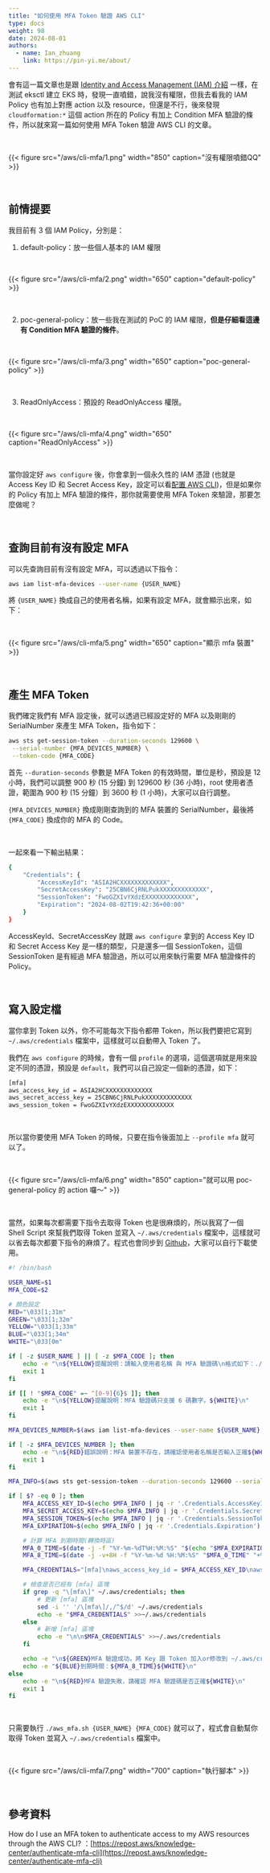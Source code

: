 ```yaml
---
title: "如何使用 MFA Token 驗證 AWS CLI"
type: docs
weight: 98
date: 2024-08-01
authors:
  - name: Ian_zhuang
    link: https://pin-yi.me/about/
---
```


會有這一篇文章也是跟 [Identity and Access Management (IAM) 介紹](../iam-introduce) 一樣，在測試 eksctl 建立 EKS 時，發現一直噴錯，說我沒有權限，但我去看我的 IAM Policy 也有加上對應 action 以及 resource，但還是不行，後來發現 `cloudformation:*` 這個 action 所在的 Policy 有加上 Condition MFA 驗證的條件，所以就來寫一篇如何使用 MFA Token 驗證 AWS CLI 的文章。

<br>

{{< figure src="/aws/cli-mfa/1.png" width="850" caption="沒有權限噴錯QQ" >}}

<br>

## 前情提要

我目前有 3 個 IAM Policy，分別是：

1. default-policy：放一些個人基本的 IAM 權限

<br>

{{< figure src="/aws/cli-mfa/2.png" width="650" caption="default-policy" >}}

<br>

2. poc-general-policy：放一些我在測試的 PoC 的 IAM 權限，<b>但是仔細看這邊有 Condition MFA 驗證的條件</b>。

<br>

{{< figure src="/aws/cli-mfa/3.png" width="650" caption="poc-general-policy" >}}

<br>

3. ReadOnlyAccess：預設的 ReadOnlyAccess 權限。

<br>

{{< figure src="/aws/cli-mfa/4.png" width="650" caption="ReadOnlyAccess" >}}

<br>

當你設定好 `aws configure` 後，你會拿到一個永久性的 IAM 憑證 (也就是 Access Key ID 和 Secret Access Key，設定可以看[配置 AWS CLI](../aws-cli/#%e9%85%8d%e7%bd%ae-aws-cli))，但是如果你的 Policy 有加上 MFA 驗證的條件，那你就需要使用 MFA Token 來驗證，那要怎麼做呢？

<br>

## 查詢目前有沒有設定 MFA

可以先查詢目前有沒有設定 MFA，可以透過以下指令：

```bash
aws iam list-mfa-devices --user-name {USER_NAME}
```

將 `{USER_NAME}` 換成自己的使用者名稱，如果有設定 MFA，就會顯示出來，如下：

<br>

{{< figure src="/aws/cli-mfa/5.png" width="650" caption="顯示 mfa 裝置" >}}

<br>

## 產生 MFA Token

我們確定我們有 MFA 設定後，就可以透過已經設定好的 MFA 以及剛剛的 SerialNumber 來產生 MFA Token，指令如下：

```bash
aws sts get-session-token --duration-seconds 129600 \
 --serial-number {MFA_DEVICES_NUMBER} \
 --token-code {MFA_CODE}
```

首先 `--duration-seconds` 參數是 MFA Token 的有效時間，單位是秒，預設是 12 小時，我們可以調整 900 秒 (15 分鐘) 到 129600 秒 (36 小時)，root 使用者憑證，範圍為 900 秒 (15 分鐘）到 3600 秒 (1 小時)，大家可以自行調整。

`{MFA_DEVICES_NUMBER}` 換成剛剛查詢到的 MFA 裝置的 SerialNumber，最後將 `{MFA_CODE}` 換成你的 MFA 的 Code。

<br>

一起來看一下輸出結果：

```bash
{
    "Credentials": {
        "AccessKeyId": "ASIA2HCXXXXXXXXXXXXX",
        "SecretAccessKey": "25CBN6CjRNLPukXXXXXXXXXXXXX",
        "SessionToken": "FwoGZXIvYXdzEXXXXXXXXXXXXX",
        "Expiration": "2024-08-02T19:42:36+00:00"
    }
}
```

AccessKeyId、SecretAccessKey 就跟 `aws configure` 拿到的 Access Key ID 和 Secret Access Key 是一樣的類型，只是還多一個 SessionToken，這個 SessionToken 是有經過 MFA 驗證過，所以可以用來執行需要 MFA 驗證條件的 Policy。

<br>

## 寫入設定檔

當你拿到 Token 以外，你不可能每次下指令都帶 Token，所以我們要把它寫到 `~/.aws/credentials` 檔案中，這樣就可以自動帶入 Token 了。

我們在 `aws configure` 的時候，會有一個 `profile` 的選項，這個選項就是用來設定不同的憑證，預設是 `default`，我們可以自己設定一個新的憑證，如下：

```bash
[mfa]
aws_access_key_id = ASIA2HCXXXXXXXXXXXXX
aws_secret_access_key = 25CBN6CjRNLPukXXXXXXXXXXXXX
aws_session_token = FwoGZXIvYXdzEXXXXXXXXXXXXX
```

<br>

所以當你要使用 MFA Token 的時候，只要在指令後面加上 `--profile mfa` 就可以了。

<br>

{{< figure src="/aws/cli-mfa/6.png" width="850" caption="就可以用 poc-general-policy 的 action 囉～" >}}

<br>

當然，如果每次都需要下指令去取得 Token 也是很麻煩的，所以我寫了一個 Shell Script 來幫我們取得 Token 並寫入 `~/.aws/credentials` 檔案中，這樣就可以省去每次都要下指令的麻煩了。程式也會同步到 [Github](https://github.com/880831ian/aws-cli-mfa)，大家可以自行下載使用。

```bash
#! /bin/bash

USER_NAME=$1
MFA_CODE=$2

# 顏色設定
RED="\033[1;31m"
GREEN="\033[1;32m"
YELLOW="\033[1;33m"
BLUE="\033[1;34m"
WHITE="\033[0m"

if [ -z $USER_NAME ] || [ -z $MFA_CODE ]; then
    echo -e "\n${YELLOW}提醒說明：請輸入使用者名稱 與 MFA 驗證碼\n格式如下：./aws_mfa.sh ian_zhuang 235821 << (請依照手機上的 MFA 號碼)。${WHITE}\n"
    exit 1
fi

if [[ ! "$MFA_CODE" =~ ^[0-9]{6}$ ]]; then
    echo -e "\n${YELLOW}提醒說明：MFA 驗證碼只支援 6 碼數字。${WHITE}\n"
    exit 1
fi

MFA_DEVICES_NUMBER=$(aws iam list-mfa-devices --user-name ${USER_NAME} | jq -r '.MFADevices[0].SerialNumber')

if [ -z $MFA_DEVICES_NUMBER ]; then
    echo -e "\n${RED}錯誤說明：MFA 裝置不存在，請確認使用者名稱是否輸入正確${WHITE}\n"
    exit 1
fi

MFA_INFO=$(aws sts get-session-token --duration-seconds 129600 --serial-number ${MFA_DEVICES_NUMBER} --token-code ${MFA_CODE})

if [ $? -eq 0 ]; then
    MFA_ACCESS_KEY_ID=$(echo $MFA_INFO | jq -r '.Credentials.AccessKeyId')
    MFA_SECRET_ACCESS_KEY=$(echo $MFA_INFO | jq -r '.Credentials.SecretAccessKey')
    MFA_SESSION_TOKEN=$(echo $MFA_INFO | jq -r '.Credentials.SessionToken')
    MFA_EXPIRATION=$(echo $MFA_INFO | jq -r '.Credentials.Expiration')

    # 計算 MFA 到期時間(轉換時區)
    MFA_0_TIME=$(date -j -f "%Y-%m-%dT%H:%M:%S" "$(echo "$MFA_EXPIRATION" | sed 's/+00:00//')" "+%Y-%m-%d %H:%M:%S")
    MFA_8_TIME=$(date -j -v+8H -f "%Y-%m-%d %H:%M:%S" "$MFA_0_TIME" "+%Y-%m-%d %H:%M:%S")

    MFA_CREDENTIALS="[mfa]\naws_access_key_id = $MFA_ACCESS_KEY_ID\naws_secret_access_key = $MFA_SECRET_ACCESS_KEY\naws_session_token = $MFA_SESSION_TOKEN"

    # 檢查是否已經有 [mfa] 區塊
    if grep -q "\[mfa\]" ~/.aws/credentials; then
        # 更新 [mfa] 區塊
        sed -i '' '/\[mfa\]/,/^$/d' ~/.aws/credentials
        echo -e "$MFA_CREDENTIALS" >>~/.aws/credentials
    else
        # 新增 [mfa] 區塊
        echo -e "\n\n$MFA_CREDENTIALS" >>~/.aws/credentials
    fi

    echo -e "\n${GREEN}MFA 驗證成功，將 Key 跟 Token 加入or修改到 ~/.aws/credentials 檔案中${WHITE}"
    echo -e "${BLUE}到期時間：${MFA_8_TIME}${WHITE}\n"
else
    echo -e "\n${RED}MFA 驗證失敗，請確認 MFA 驗證碼是否正確${WHITE}\n"
    exit 1
fi
```

<br>

只需要執行 `./aws_mfa.sh {USER_NAME} {MFA_CODE}` 就可以了，程式會自動幫你取得 Token 並寫入 `~/.aws/credentials` 檔案中。

<br>

{{< figure src="/aws/cli-mfa/7.png" width="700" caption="執行腳本" >}}

<br>

## 參考資料

How do I use an MFA token to authenticate access to my AWS resources through the AWS CLI?
：[https://repost.aws/knowledge-center/authenticate-mfa-cli](https://repost.aws/knowledge-center/authenticate-mfa-cli)
